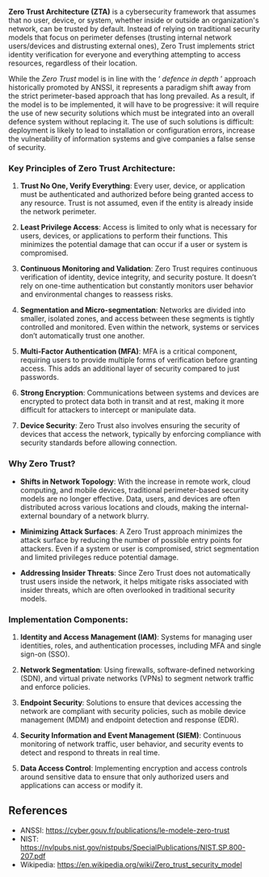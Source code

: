 **Zero Trust Architecture (ZTA)** is a cybersecurity framework that assumes that no user, device, or system, whether inside or outside an organization's network, can be trusted by default. Instead of relying on traditional security models that focus on perimeter defenses (trusting internal network users/devices and distrusting external ones), Zero Trust implements strict identity verification for everyone and everything attempting to access resources, regardless of their location.

While the _Zero Trust_ model is in line with the ‘ _defence in depth_ ’ approach historically promoted by ANSSI, it represents a paradigm shift away from the strict perimeter-based approach that has long prevailed. As a result, if the model is to be implemented, it will have to be progressive: it will require the use of new security solutions which must be integrated into an overall defence system without replacing it. The use of such solutions is difficult: deployment is likely to lead to installation or configuration errors, increase the vulnerability of information systems and give companies a false sense of security.

### Key Principles of Zero Trust Architecture:

1. **Trust No One, Verify Everything**: Every user, device, or application must be authenticated and authorized before being granted access to any resource. Trust is not assumed, even if the entity is already inside the network perimeter.

2. **Least Privilege Access**: Access is limited to only what is necessary for users, devices, or applications to perform their functions. This minimizes the potential damage that can occur if a user or system is compromised.

3. **Continuous Monitoring and Validation**: Zero Trust requires continuous verification of identity, device integrity, and security posture. It doesn’t rely on one-time authentication but constantly monitors user behavior and environmental changes to reassess risks.

4. **Segmentation and Micro-segmentation**: Networks are divided into smaller, isolated zones, and access between these segments is tightly controlled and monitored. Even within the network, systems or services don’t automatically trust one another.

5. **Multi-Factor Authentication (MFA)**: MFA is a critical component, requiring users to provide multiple forms of verification before granting access. This adds an additional layer of security compared to just passwords.

6. **Strong Encryption**: Communications between systems and devices are encrypted to protect data both in transit and at rest, making it more difficult for attackers to intercept or manipulate data.

7. **Device Security**: Zero Trust also involves ensuring the security of devices that access the network, typically by enforcing compliance with security standards before allowing connection.

### Why Zero Trust?

- **Shifts in Network Topology**: With the increase in remote work, cloud computing, and mobile devices, traditional perimeter-based security models are no longer effective. Data, users, and devices are often distributed across various locations and clouds, making the internal-external boundary of a network blurry.
  
- **Minimizing Attack Surfaces**: A Zero Trust approach minimizes the attack surface by reducing the number of possible entry points for attackers. Even if a system or user is compromised, strict segmentation and limited privileges reduce potential damage.

- **Addressing Insider Threats**: Since Zero Trust does not automatically trust users inside the network, it helps mitigate risks associated with insider threats, which are often overlooked in traditional security models.

### Implementation Components:

1. **Identity and Access Management (IAM)**: Systems for managing user identities, roles, and authentication processes, including MFA and single sign-on (SSO).
   
2. **Network Segmentation**: Using firewalls, software-defined networking (SDN), and virtual private networks (VPNs) to segment network traffic and enforce policies.

3. **Endpoint Security**: Solutions to ensure that devices accessing the network are compliant with security policies, such as mobile device management (MDM) and endpoint detection and response (EDR).

4. **Security Information and Event Management (SIEM)**: Continuous monitoring of network traffic, user behavior, and security events to detect and respond to threats in real time.

5. **Data Access Control**: Implementing encryption and access controls around sensitive data to ensure that only authorized users and applications can access or modify it.

## References

- ANSSI: https://cyber.gouv.fr/publications/le-modele-zero-trust
- NIST: https://nvlpubs.nist.gov/nistpubs/SpecialPublications/NIST.SP.800-207.pdf
- Wikipedia: https://en.wikipedia.org/wiki/Zero_trust_security_model
